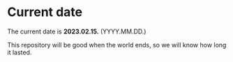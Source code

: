 # Current date

The current date is **2023.02.15.** (YYYY.MM.DD.)

This repository will be good when the world ends, so we will know how long it lasted.